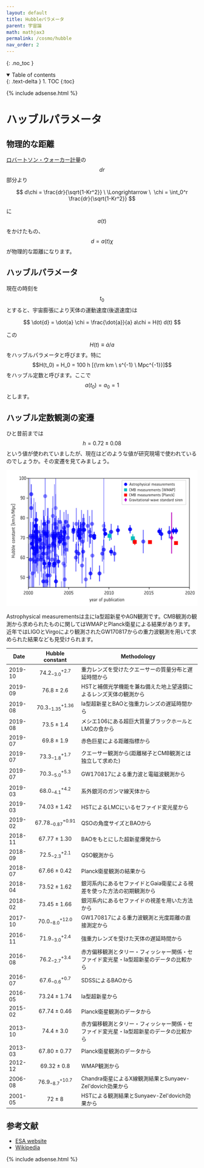 ```yaml
---
layout: default
title: Hubbleパラメータ
parent: 宇宙論
math: mathjax3
permalink: /cosmo/hubble
nav_order: 2
---
```


{: .no_toc }

<details open markdown="block">
  <summary>
    Table of contents
  </summary>
  {: .text-delta }
1. TOC
{:toc}
</details>

{% include adsense.html %}

# ハッブルパラメータ

## 物理的な距離

[ロバートソン・ウォーカー計量](/cosmo/rw)の$$dr$$部分より

$$
d\chi = \frac{dr}{\sqrt{1-Kr^2}} \ \Longrightarrow \ 
\chi = \int_0^r \frac{dr}{\sqrt{1-Kr^2}}
$$

に$$a(t)$$をかけたもの、$$d = a(t) \chi$$が物理的な距離になります。

## ハッブルパラメータ

現在の時刻を$$t_0$$とすると、宇宙膨張により天体の運動速度(後退速度)は

$$
\dot{d} 
= \dot{a} \chi 
= \frac{\dot{a}}{a} a\chi 
= H(t) d(t)
$$

この$$H(t) \equiv \dot{a}/a$$をハッブルパラメータと呼びます。特に$$H(t_0) = H_0 = 100 h [{\rm km \ s^{-1} \ Mpc^{-1}}]$$をハッブル定数と呼びます。ここで$$a(t_0) = a_0 = 1$$とします。

## ハッブル定数観測の変遷

ひと昔前までは$$h=0.72 \pm 0.08$$という値が使われていましたが、現在はどのような値が研究現場で使われているのでしょうか。その変遷を見てみましょう。

![ハッブル定数の決定の歴史](/assets/images/cosmo/h0_history.jpg)

Astrophysical measurementsは主にIa型超新星やAGN観測です。CMB観測の観測から求められたものに関してはWMAPとPlanck衛星による結果があります。近年ではLIGOとVirgoにより観測されたGW170817からの重力波観測を用いて求められた結果なども見受けられます。

|Date|Hubble constant|Methodology|
|---|---|---|
|2019-10 | $$74.2^{+2.7}_{-3.0}$$ | 重力レンズを受けたクエーサーの質量分布と遅延時間から | 
|2019-09 | $$76.8 \pm 2.6$$ | HSTと補償光学機能を兼ね備えた地上望遠鏡によるレンズ天体の観測から | 
|2019-08 | $$70.3^{+1.36}_{-1.35}$$ | Ia型超新星とBAOと強重力レンズの遅延時間から | 
|2019-08 | $$73.5 \pm 1.4$$ | メシエ106にある超巨大質量ブラックホールとLMCの食から | 
|2019-07 | $$69.8 \pm 1.9$$ | 赤色巨星による距離指標から | 
|2019-07 | $$73.3^{+1.7}_{-1.8}$$ | クエーサー観測から(距離梯子とCMB観測とは独立して求めた) | 
|2019-07 | $$70.3^{+5.3}_{-5.0}$$ | GW170817による重力波と電磁波観測から | 
|2019-03 | $$68.0^{+4.2}_{-4.1}$$ | 系外銀河のガンマ線天体から | 
|2019-03 | $$74.03 \pm 1.42$$ | HSTによるLMCにいるセファイド変光星から | 
|2019-02 | $$67.78^{+0.91}_{-0.87}$$ | QSOの角度サイズとBAOから |
|2018-11 | $$67.77 \pm 1.30$$ | BAOをもとにした超新星爆発から |
|2018-09 | $$72.5^{+2.1}_{-2.3}$$ | QSO観測から |
|2018-07 | $$67.66 \pm 0.42$$ | Planck衛星観測の結果から |
|2018-04 | $$73.52 \pm 1.62$$ | 銀河系内にあるセファイドとGaia衛星による視差を使った方法の初期観測から |
|2018-02 | $$73.45 \pm 1.66$$ | 銀河系内にあるセファイドの視差を用いた方法から |
|2017-10 | $$70.0^{+12.0}_{-8.0}$$ | GW170817による重力波観測と光度距離の直接測定から |
|2016-11 | $$71.9^{+2.4}_{-3.0}$$ | 強重力レンズを受けた天体の遅延時間から |
|2016-08 | $$76.2^{+3.4}_{-2.7}$$ | 赤方偏移観測とタリー・フィッシャー関係・セファイド変光星・Ia型超新星のデータの比較から |
|2016-07 | $$67.6^{+0.7}_{-0.6}$$ | SDSSによるBAOから |
|2016-05 | $$73.24 \pm 1.74$$ | Ia型超新星から |
|2015-02 | $$67.74 \pm 0.46$$ | Planck衛星観測のデータから |
|2013-10 | $$74.4 \pm 3.0$$ | 赤方偏移観測とタリー・フィッシャー関係・セファイド変光星・Ia型超新星のデータの比較から |
|2013-03 | $$67.80 \pm 0.77$$ | Planck衛星観測のデータから |
|2012-12 | $$69.32 \pm 0.8$$ | WMAP観測から |
|2006-08 | $$76.9^{+10.7}_{-8.7}$$ | Chandra衛星によるX線観測結果とSunyaev-Zel'dovich効果から |
|2001-05 | $$72 \pm 8$$ | HSTによる観測結果とSunyaev-Zel'dovich効果から | 

## 参考文献

* [ESA website](https://sci.esa.int/web/planck/-/60504-measurements-of-the-hubble-constant)
* [Wikipedia](https://en.wikipedia.org/wiki/Hubble%27s_law)

{% include adsense.html %}
